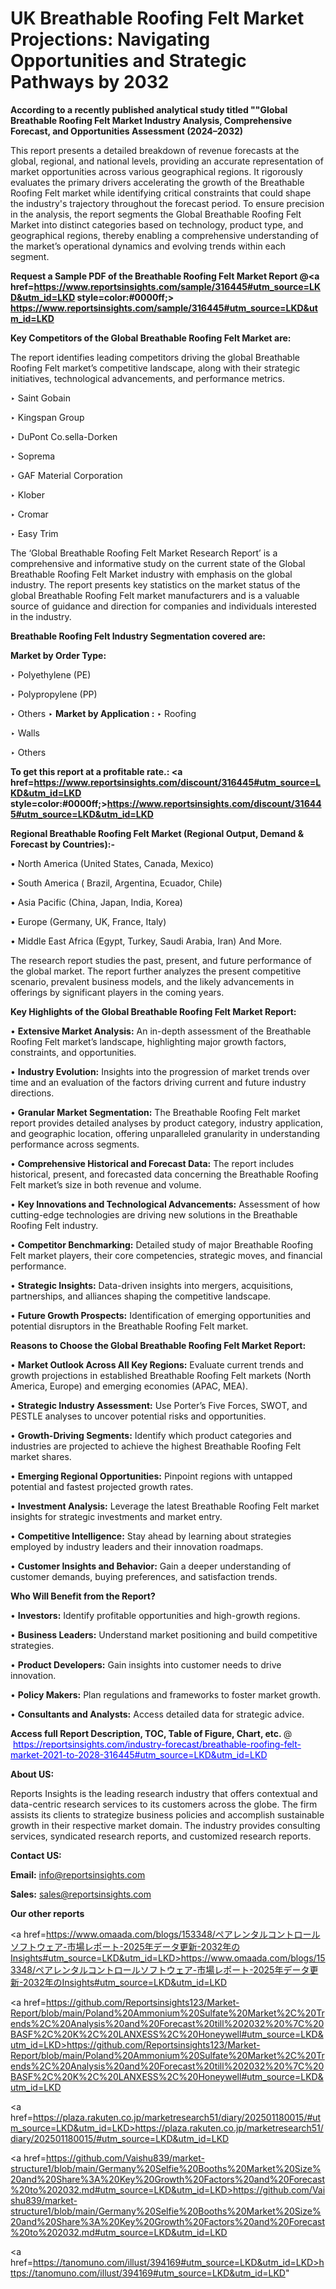 # UK Breathable Roofing Felt Market Projections: Navigating Opportunities and Strategic Pathways by 2032

<strong>According to a recently published analytical study titled ""Global Breathable Roofing Felt Market Industry Analysis, Comprehensive Forecast, and Opportunities Assessment (2024–2032)</strong>

This report presents a detailed breakdown of revenue forecasts at the global, regional, and national levels, providing an accurate representation of market opportunities across various geographical regions. It rigorously evaluates the primary drivers accelerating the growth of the Breathable Roofing Felt market while identifying critical constraints that could shape the industry's trajectory throughout the forecast period. To ensure precision in the analysis, the report segments the Global Breathable Roofing Felt Market into distinct categories based on technology, product type, and geographical regions, thereby enabling a comprehensive understanding of the market’s operational dynamics and evolving trends within each segment.

<strong>Request a Sample PDF of the Breathable Roofing Felt Market Report </strong><strong>@<a href=https://www.reportsinsights.com/sample/316445#utm_source=LKD&utm_id=LKD style=color:#0000ff;> https://www.reportsinsights.com/sample/316445#utm_source=LKD&utm_id=LKD</a></strong></font>

<strong>Key Competitors of the Global Breathable Roofing Felt Market are:</strong>

The report identifies leading competitors driving the global Breathable Roofing Felt market’s competitive landscape, along with their strategic initiatives, technological advancements, and performance metrics.

‣ Saint Gobain

‣ Kingspan Group

‣ DuPont
 Co.sella-Dorken

‣ Soprema

‣ GAF Material Corporation

‣ Klober

‣ Cromar

‣ Easy Trim

The ‘Global Breathable Roofing Felt Market Research Report’ is a comprehensive and informative study on the current state of the Global Breathable Roofing Felt Market industry with emphasis on the global industry. The report presents key statistics on the market status of the global Breathable Roofing Felt market manufacturers and is a valuable source of guidance and direction for companies and individuals interested in the industry.

<strong>Breathable Roofing Felt Industry Segmentation covered are:</strong>

<strong>Market by Order Type: </strong>

‣ Polyethylene (PE)

‣ Polypropylene (PP)

‣ Others
‣ 
<strong>Market by Application :</strong>
‣ Roofing

‣ Walls

‣ Others

<strong>To get this report at a profitable rate.: <a href=https://www.reportsinsights.com/discount/316445#utm_source=LKD&utm_id=LKD style=color:#0000ff;>https://www.reportsinsights.com/discount/316445#utm_source=LKD&utm_id=LKD</a></strong></font>

<strong>Regional Breathable Roofing Felt Market (Regional Output, Demand &amp; Forecast by Countries):-</strong>

• North America (United States, Canada, Mexico)

• South America ( Brazil, Argentina, Ecuador, Chile)

• Asia Pacific (China, Japan, India, Korea)

• Europe (Germany, UK, France, Italy)

• Middle East Africa (Egypt, Turkey, Saudi Arabia, Iran) And More.

The research report studies the past, present, and future performance of the global market. The report further analyzes the present competitive scenario, prevalent business models, and the likely advancements in offerings by significant players in the coming years.

<strong>Key Highlights of the Global Breathable Roofing Felt Market Report:</strong>

• <strong>Extensive Market Analysis:</strong> An in-depth assessment of the Breathable Roofing Felt market’s landscape, highlighting major growth factors, constraints, and opportunities.

• <strong>Industry Evolution:</strong> Insights into the progression of market trends over time and an evaluation of the factors driving current and future industry directions.

• <strong>Granular Market Segmentation:</strong> The Breathable Roofing Felt market report provides detailed analyses by product category, industry application, and geographic location, offering unparalleled granularity in understanding performance across segments.

• <strong>Comprehensive Historical and Forecast Data:</strong> The report includes historical, present, and forecasted data concerning the Breathable Roofing Felt market’s size in both revenue and volume.

• <strong>Key Innovations and Technological Advancements:</strong> Assessment of how cutting-edge technologies are driving new solutions in the Breathable Roofing Felt industry.

• <strong>Competitor Benchmarking:</strong> Detailed study of major Breathable Roofing Felt market players, their core competencies, strategic moves, and financial performance.

• <strong>Strategic Insights:</strong> Data-driven insights into mergers, acquisitions, partnerships, and alliances shaping the competitive landscape.

• <strong>Future Growth Prospects:</strong> Identification of emerging opportunities and potential disruptors in the Breathable Roofing Felt market.

<strong>Reasons to Choose the Global Breathable Roofing Felt Market Report:</strong>

• <strong>Market Outlook Across All Key Regions:</strong> Evaluate current trends and growth projections in established Breathable Roofing Felt markets (North America, Europe) and emerging economies (APAC, MEA).

• <strong>Strategic Industry Assessment:</strong> Use Porter’s Five Forces, SWOT, and PESTLE analyses to uncover potential risks and opportunities.

• <strong>Growth-Driving Segments:</strong> Identify which product categories and industries are projected to achieve the highest Breathable Roofing Felt market shares.

• <strong>Emerging Regional Opportunities:</strong> Pinpoint regions with untapped potential and fastest projected growth rates.

• <strong>Investment Analysis:</strong> Leverage the latest Breathable Roofing Felt market insights for strategic investments and market entry.

• <strong>Competitive Intelligence:</strong> Stay ahead by learning about strategies employed by industry leaders and their innovation roadmaps.

• <strong>Customer Insights and Behavior:</strong> Gain a deeper understanding of customer demands, buying preferences, and satisfaction trends.

<strong>Who Will Benefit from the Report?</strong>

• <strong>Investors:</strong> Identify profitable opportunities and high-growth regions.

• <strong>Business Leaders:</strong> Understand market positioning and build competitive strategies.

• <strong>Product Developers:</strong> Gain insights into customer needs to drive innovation.

• <strong>Policy Makers:</strong> Plan regulations and frameworks to foster market growth.

• <strong>Consultants and Analysts:</strong> Access detailed data for strategic advice.
</ul>
<strong>Access full Report Description, TOC, Table of Figure, Chart, etc. </strong>@  <a href=https://reportsinsights.com/industry-forecast/breathable-roofing-felt-market-2021-to-2028-316445#utm_source=LKD&utm_id=LKD style=color:#0000ff;>https://reportsinsights.com/industry-forecast/breathable-roofing-felt-market-2021-to-2028-316445#utm_source=LKD&utm_id=LKD</a></font>

<strong><strong>About US</strong>:</strong>

Reports Insights is the leading research industry that offers contextual and data-centric research services to its customers across the globe. The firm assists its clients to strategize business policies and accomplish sustainable growth in their respective market domain. The industry provides consulting services, syndicated research reports, and customized research reports.

<strong>Contact US:</strong>

<p class=""""><b>Email:</b> <a href=mailto:info@reportsinsights.com>info@reportsinsights.com</a></p>
<p class=""""><b>Sales:</b> <a href=mailto:sales@reportsinsights.com>sales@reportsinsights.com</a></p>

<strong>Our other reports</strong>

<a href=https://www.omaada.com/blogs/153348/ペアレンタルコントロールソフトウェア-市場レポート-2025年データ更新-2032年のInsights#utm_source=LKD&utm_id=LKD>https://www.omaada.com/blogs/153348/ペアレンタルコントロールソフトウェア-市場レポート-2025年データ更新-2032年のInsights#utm_source=LKD&utm_id=LKD</a>

<a href=https://github.com/Reportsinsights123/Market-Report/blob/main/Poland%20Ammonium%20Sulfate%20Market%2C%20Trends%2C%20Analysis%20and%20Forecast%20till%202032%20%7C%20BASF%2C%20K%2C%20LANXESS%2C%20Honeywell#utm_source=LKD&utm_id=LKD>https://github.com/Reportsinsights123/Market-Report/blob/main/Poland%20Ammonium%20Sulfate%20Market%2C%20Trends%2C%20Analysis%20and%20Forecast%20till%202032%20%7C%20BASF%2C%20K%2C%20LANXESS%2C%20Honeywell#utm_source=LKD&utm_id=LKD</a>

<a href=https://plaza.rakuten.co.jp/marketresearch51/diary/202501180015/#utm_source=LKD&utm_id=LKD>https://plaza.rakuten.co.jp/marketresearch51/diary/202501180015/#utm_source=LKD&utm_id=LKD</a>

<a href=https://github.com/Vaishu839/market-structure1/blob/main/Germany%20Selfie%20Booths%20Market%20Size%20and%20Share%3A%20Key%20Growth%20Factors%20and%20Forecast%20to%202032.md#utm_source=LKD&utm_id=LKD>https://github.com/Vaishu839/market-structure1/blob/main/Germany%20Selfie%20Booths%20Market%20Size%20and%20Share%3A%20Key%20Growth%20Factors%20and%20Forecast%20to%202032.md#utm_source=LKD&utm_id=LKD</a>

<a href=https://tanomuno.com/illust/394169#utm_source=LKD&utm_id=LKD>https://tanomuno.com/illust/394169#utm_source=LKD&utm_id=LKD</a>"
